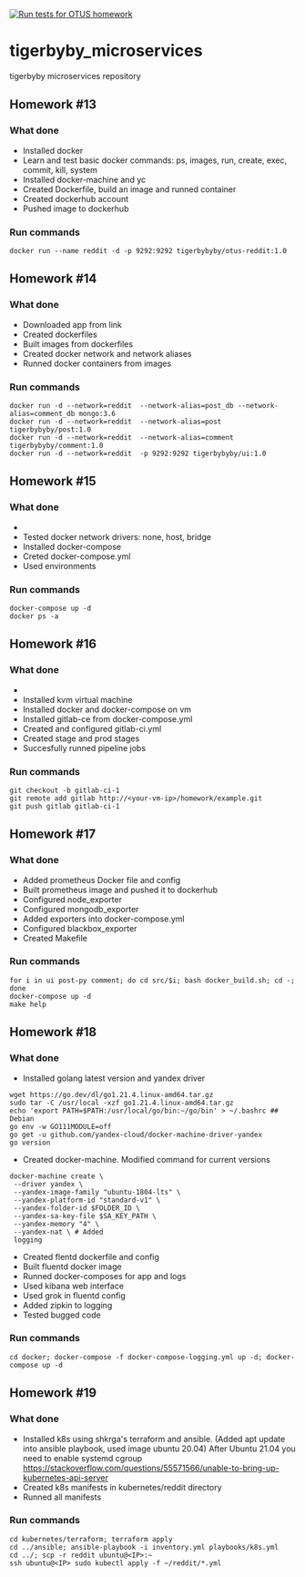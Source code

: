 [![Run tests for OTUS homework](https://github.com/Otus-DevOps-2023-07/tigerbyby_microservices/actions/workflows/run-tests.yml/badge.svg)](https://github.com/Otus-DevOps-2023-07/tigerbyby_microservices/actions/workflows/run-tests.yml)

# tigerbyby_microservices
tigerbyby microservices repository

## Homework #13

### What done
- Installed docker
- Learn and test basic docker commands: ps, images, run, create, exec, commit, kill, system
- Installed docker-machine and yc
- Created Dockerfile, build an image and runned container
- Created dockerhub account
- Pushed image to dockerhub


### Run commands
```
docker run --name reddit -d -p 9292:9292 tigerbybyby/otus-reddit:1.0

```

## Homework #14

### What done
- Downloaded app from link
- Created dockerfiles
- Built images from dockerfiles
- Created docker network and network aliases
- Runned docker containers from images


### Run commands
```
docker run -d --network=reddit  --network-alias=post_db --network-alias=comment_db mongo:3.6
docker run -d --network=reddit  --network-alias=post tigerbybyby/post:1.0
docker run -d --network=reddit  --network-alias=comment tigerbybyby/comment:1.0
docker run -d --network=reddit  -p 9292:9292 tigerbybyby/ui:1.0

```

## Homework #15

### What done
- 
- Tested docker network drivers: none, host, bridge
- Installed docker-compose
- Creted docker-compose.yml
- Used environments


### Run commands
```
docker-compose up -d
docker ps -a

```

## Homework #16

### What done
- 
- Installed kvm virtual machine
- Installed docker and docker-compose on vm
- Installed gitlab-ce from docker-compose.yml
- Created and configured gitlab-ci.yml
- Created stage and prod stages
- Succesfully runned pipeline jobs


### Run commands
```
git checkout -b gitlab-ci-1
git remote add gitlab http://<your-vm-ip>/homework/example.git
git push gitlab gitlab-ci-1

```

## Homework #17

### What done
- Added prometheus Docker file and config
- Built prometheus image and pushed it to dockerhub
- Configured node_exporter
- Configured mongodb_exporter
- Added exporters into docker-compose.yml
- Configured blackbox_exporter
- Created Makefile


### Run commands
```
for i in ui post-py comment; do cd src/$i; bash docker_build.sh; cd -; done
docker-compose up -d
make help

```

## Homework #18

### What done
- Installed golang latest version and yandex driver
```
wget https://go.dev/dl/go1.21.4.linux-amd64.tar.gz
sudo tar -C /usr/local -xzf go1.21.4.linux-amd64.tar.gz
echo 'export PATH=$PATH:/usr/local/go/bin:~/go/bin' > ~/.bashrc ## Debian
go env -w GO111MODULE=off
go get -u github.com/yandex-cloud/docker-machine-driver-yandex
go version

```
- Created docker-machine. Modified command for current versions
```
docker-machine create \
 --driver yandex \
 --yandex-image-family "ubuntu-1804-lts" \
 --yandex-platform-id "standard-v1" \
 --yandex-folder-id $FOLDER_ID \
 --yandex-sa-key-file $SA_KEY_PATH \
 --yandex-memory "4" \
 --yandex-nat \ # Added
 logging
```
- Created flentd dockerfile and config
- Built fluentd docker image
- Runned docker-composes for app and logs
- Used kibana web interface
- Used grok in fluentd config
- Added zipkin to logging
- Tested bugged code



### Run commands
```
cd docker; docker-compose -f docker-compose-logging.yml up -d; docker-compose up -d
```

## Homework #19

### What done
- Installed k8s using shkrga's terraform and ansible. (Added apt update into ansible playbook, used image ubuntu 20.04)
  After Ubuntu 21.04 you need to enable systemd cgroup https://stackoverflow.com/questions/55571566/unable-to-bring-up-kubernetes-api-server
- Created k8s manifests in kubernetes/reddit directory
- Runned all manifests


### Run commands
```
cd kubernetes/terraform; terraform apply
cd ../ansible; ansible-playbook -i inventory.yml playbooks/k8s.yml
cd ../; scp -r reddit ubuntu@<IP>:~
ssh ubuntu@<IP> sudo kubectl apply -f ~/reddit/*.yml
```


